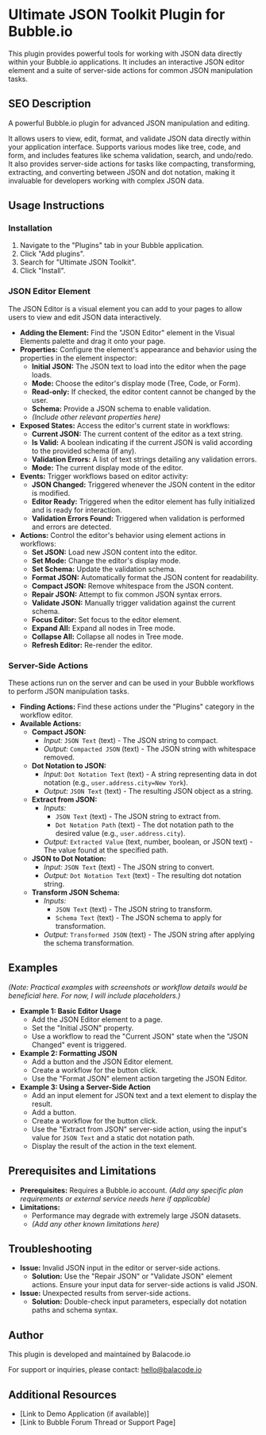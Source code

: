 # Ultimate JSON Toolkit Plugin for Bubble.io

This plugin provides powerful tools for working with JSON data directly within your Bubble.io applications. It includes an interactive JSON editor element and a suite of server-side actions for common JSON manipulation tasks.

## SEO Description

A powerful Bubble.io plugin for advanced JSON manipulation and editing.


It allows users to view, edit, format, and validate JSON data directly within your application interface. Supports various modes like tree, code, and form, and includes features like schema validation, search, and undo/redo. It also provides server-side actions for tasks like compacting, transforming, extracting, and converting between JSON and dot notation, making it invaluable for developers working with complex JSON data.

## Usage Instructions

### Installation

1.  Navigate to the "Plugins" tab in your Bubble application.
2.  Click "Add plugins".
3.  Search for "Ultimate JSON Toolkit".
4.  Click "Install".

### JSON Editor Element

The JSON Editor is a visual element you can add to your pages to allow users to view and edit JSON data interactively.

*   **Adding the Element:** Find the "JSON Editor" element in the Visual Elements palette and drag it onto your page.
*   **Properties:** Configure the element's appearance and behavior using the properties in the element inspector:
    *   **Initial JSON:** The JSON text to load into the editor when the page loads.
    *   **Mode:** Choose the editor's display mode (Tree, Code, or Form).
    *   **Read-only:** If checked, the editor content cannot be changed by the user.
    *   **Schema:** Provide a JSON schema to enable validation.
    *   *(Include other relevant properties here)*
*   **Exposed States:** Access the editor's current state in workflows:
    *   **Current JSON:** The current content of the editor as a text string.
    *   **Is Valid:** A boolean indicating if the current JSON is valid according to the provided schema (if any).
    *   **Validation Errors:** A list of text strings detailing any validation errors.
    *   **Mode:** The current display mode of the editor.
*   **Events:** Trigger workflows based on editor activity:
    *   **JSON Changed:** Triggered whenever the JSON content in the editor is modified.
    *   **Editor Ready:** Triggered when the editor element has fully initialized and is ready for interaction.
    *   **Validation Errors Found:** Triggered when validation is performed and errors are detected.
*   **Actions:** Control the editor's behavior using element actions in workflows:
    *   **Set JSON:** Load new JSON content into the editor.
    *   **Set Mode:** Change the editor's display mode.
    *   **Set Schema:** Update the validation schema.
    *   **Format JSON:** Automatically format the JSON content for readability.
    *   **Compact JSON:** Remove whitespace from the JSON content.
    *   **Repair JSON:** Attempt to fix common JSON syntax errors.
    *   **Validate JSON:** Manually trigger validation against the current schema.
    *   **Focus Editor:** Set focus to the editor element.
    *   **Expand All:** Expand all nodes in Tree mode.
    *   **Collapse All:** Collapse all nodes in Tree mode.
    *   **Refresh Editor:** Re-render the editor.

### Server-Side Actions

These actions run on the server and can be used in your Bubble workflows to perform JSON manipulation tasks.

*   **Finding Actions:** Find these actions under the "Plugins" category in the workflow editor.
*   **Available Actions:**
    *   **Compact JSON:**
        *   *Input:* `JSON Text` (text) - The JSON string to compact.
        *   *Output:* `Compacted JSON` (text) - The JSON string with whitespace removed.
    *   **Dot Notation to JSON:**
        *   *Input:* `Dot Notation Text` (text) - A string representing data in dot notation (e.g., `user.address.city=New York`).
        *   *Output:* `JSON Text` (text) - The resulting JSON object as a string.
    *   **Extract from JSON:**
        *   *Inputs:*
            *   `JSON Text` (text) - The JSON string to extract from.
            *   `Dot Notation Path` (text) - The dot notation path to the desired value (e.g., `user.address.city`).
        *   *Output:* `Extracted Value` (text, number, boolean, or JSON text) - The value found at the specified path.
    *   **JSON to Dot Notation:**
        *   *Input:* `JSON Text` (text) - The JSON string to convert.
        *   *Output:* `Dot Notation Text` (text) - The resulting dot notation string.
    *   **Transform JSON Schema:**
        *   *Inputs:*
            *   `JSON Text` (text) - The JSON string to transform.
            *   `Schema Text` (text) - The JSON schema to apply for transformation.
        *   *Output:* `Transformed JSON` (text) - The JSON string after applying the schema transformation.

## Examples

*(Note: Practical examples with screenshots or workflow details would be beneficial here. For now, I will include placeholders.)*

*   **Example 1: Basic Editor Usage**
    *   Add the JSON Editor element to a page.
    *   Set the "Initial JSON" property.
    *   Use a workflow to read the "Current JSON" state when the "JSON Changed" event is triggered.
*   **Example 2: Formatting JSON**
    *   Add a button and the JSON Editor element.
    *   Create a workflow for the button click.
    *   Use the "Format JSON" element action targeting the JSON Editor.
*   **Example 3: Using a Server-Side Action**
    *   Add an input element for JSON text and a text element to display the result.
    *   Add a button.
    *   Create a workflow for the button click.
    *   Use the "Extract from JSON" server-side action, using the input's value for `JSON Text` and a static dot notation path.
    *   Display the result of the action in the text element.

## Prerequisites and Limitations

*   **Prerequisites:** Requires a Bubble.io account. *(Add any specific plan requirements or external service needs here if applicable)*
*   **Limitations:**
    *   Performance may degrade with extremely large JSON datasets.
    *   *(Add any other known limitations here)*

## Troubleshooting

*   **Issue:** Invalid JSON input in the editor or server-side actions.
    *   **Solution:** Use the "Repair JSON" or "Validate JSON" element actions. Ensure your input data for server-side actions is valid JSON.
*   **Issue:** Unexpected results from server-side actions.
    *   **Solution:** Double-check input parameters, especially dot notation paths and schema syntax.

## Author

This plugin is developed and maintained by Balacode.io

For support or inquiries, please contact: hello@balacode.io

## Additional Resources

*   [Link to Demo Application (if available)]
*   [Link to Bubble Forum Thread or Support Page]
